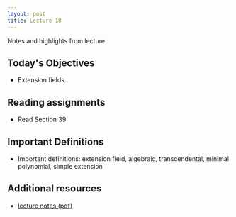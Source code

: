 ```yaml
---
layout: post
title: Lecture 18
---
```


Notes and highlights from lecture

## Today's Objectives

* Extension fields

## Reading assignments

* Read Section 39

## Important Definitions
* Important definitions: extension field, algebraic, transcendental, minimal polynomial, simple extension

## Additional resources

* <a target="_parent" href="https://wcasper.github.io/math407spring2022/extras/notes/lecture18-2022-04-12.pdf">lecture notes (pdf)</a>
